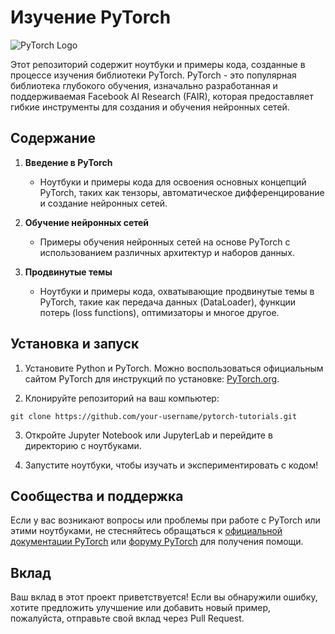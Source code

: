 # Изучение PyTorch

![PyTorch Logo](https://upload.wikimedia.org/wikipedia/commons/thumb/9/96/Pytorch_logo.png/320px-Pytorch_logo.png)

Этот репозиторий содержит ноутбуки и примеры кода, созданные в процессе изучения библиотеки PyTorch. PyTorch - это популярная библиотека глубокого обучения, изначально разработанная и поддерживаемая Facebook AI Research (FAIR), которая предоставляет гибкие инструменты для создания и обучения нейронных сетей.

## Содержание

1. **Введение в PyTorch**
   - Ноутбуки и примеры кода для освоения основных концепций PyTorch, таких как тензоры, автоматическое дифференцирование и создание нейронных сетей.

2. **Обучение нейронных сетей**
   - Примеры обучения нейронных сетей на основе PyTorch с использованием различных архитектур и наборов данных.

3. **Продвинутые темы**
   - Ноутбуки и примеры кода, охватывающие продвинутые темы в PyTorch, такие как передача данных (DataLoader), функции потерь (loss functions), оптимизаторы и многое другое.

## Установка и запуск

1. Установите Python и PyTorch. Можно воспользоваться официальным сайтом PyTorch для инструкций по установке: [PyTorch.org](https://pytorch.org/).

2. Клонируйте репозиторий на ваш компьютер:

```
git clone https://github.com/your-username/pytorch-tutorials.git
```


3. Откройте Jupyter Notebook или JupyterLab и перейдите в директорию с ноутбуками.

4. Запустите ноутбуки, чтобы изучать и экспериментировать с кодом!

## Сообщества и поддержка

Если у вас возникают вопросы или проблемы при работе с PyTorch или этими ноутбуками, не стесняйтесь обращаться к [официальной документации PyTorch](https://pytorch.org/docs/stable/index.html) или [форуму PyTorch](https://discuss.pytorch.org/) для получения помощи.

## Вклад

Ваш вклад в этот проект приветствуется! Если вы обнаружили ошибку, хотите предложить улучшение или добавить новый пример, пожалуйста, отправьте свой вклад через Pull Request.
